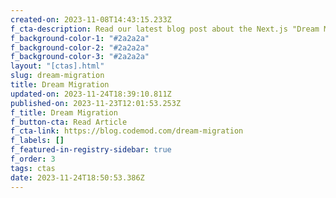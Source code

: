 ```yaml
---
created-on: 2023-11-08T14:43:15.233Z
f_cta-description: Read our latest blog post about the Next.js "Dream Migration."
f_background-color-1: "#2a2a2a"
f_background-color-2: "#2a2a2a"
f_background-color-3: "#2a2a2a"
layout: "[ctas].html"
slug: dream-migration
title: Dream Migration
updated-on: 2023-11-24T18:39:10.811Z
published-on: 2023-11-23T12:01:53.253Z
f_title: Dream Migration
f_button-cta: Read Article
f_cta-link: https://blog.codemod.com/dream-migration
f_labels: []
f_featured-in-registry-sidebar: true
f_order: 3
tags: ctas
date: 2023-11-24T18:50:53.386Z
---
```

